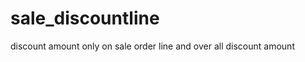 sale_discountline
=================

discount amount only on sale order line and over all discount amount
